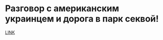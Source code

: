# Разговор с американским украинцем и дорога в парк секвой!



[LINK](https://varlamov.ru/1916613.html)